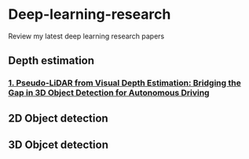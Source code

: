 # Deep-learning-research
Review my latest deep learning research papers 
## Depth estimation
### [1. Pseudo-LiDAR from Visual Depth Estimation: Bridging the Gap in 3D Object Detection for Autonomous Driving](https://arxiv.org/abs/1812.07179)
## 2D Object detection
## 3D Objcet detection

